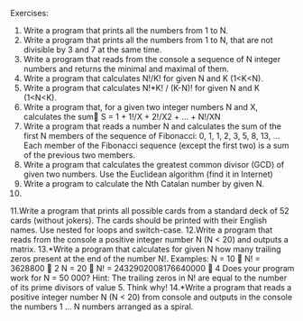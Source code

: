 Exercises:

1. Write a program that prints all the numbers from 1 to N.
2. Write a program that prints all the numbers from 1 to N, that are not divisible by 3 and 7 at the same time.
3. Write a program that reads from the console a sequence of N integer numbers and returns the minimal and maximal of them.
4. Write a program that calculates N!/K! for given N and K (1<K<N).
5. Write a program that calculates N!*K! / (K-N)! for given N and K (1<N<K).
6. Write a program that, for a given two integer numbers N and X, calculates the sum  S = 1 + 1!/X + 2!/X2 + … + N!/XN
7. Write a program that reads a number N and calculates the sum of the first N members of the sequence of Fibonacci: 
    0, 1, 1, 2, 3, 5, 8, 13, … Each member of the Fibonacci sequence (except the first two) is a sum of the previous two members.
8. Write a program that calculates the greatest common divisor (GCD) of given two numbers. Use the Euclidean algorithm 
    (find it in Internet)
9. Write a program to calculate the Nth Catalan number by given N.
10. 
11.Write a program that prints all possible cards from a standard deck of 52 cards (without jokers). 
    The cards should be printed with their English names. Use nested for loops and switch-case.
12.Write a program that reads from the console a positive integer number N (N < 20) and outputs a matrix.
13.*Write a program that calculates for given N how many trailing zeros present at the end of the number N!. Examples:
	N = 10  N! = 3628800  2
	N = 20  N! = 2432902008176640000  4
	Does your program work for N = 50 000?
	Hint: The trailing zeros in N! are equal to the number of its prime divisors of value 5. Think why!
14.*Write a program that reads a positive integer number N (N < 20) from console and outputs in the console 
  the numbers 1 ... N numbers arranged as a spiral.
